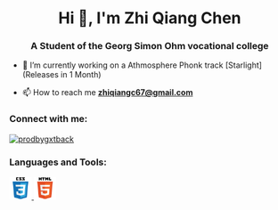<h1 align="center">Hi 👋, I'm Zhi Qiang Chen</h1>
<h3 align="center">A Student of the Georg Simon Ohm vocational college</h3>

- 🔭 I’m currently working on a Athmosphere Phonk track [Starlight](Releases in 1 Month)

- 📫 How to reach me **zhiqiangc67@gmail.com**

<h3 align="left">Connect with me:</h3>
<p align="left">
<a href="https://www.youtube.com/c/prodbygxtback" target="blank"><img align="center" src="https://raw.githubusercontent.com/rahuldkjain/github-profile-readme-generator/master/src/images/icons/Social/youtube.svg" alt="prodbygxtback" height="30" width="40" /></a>
</p>

<h3 align="left">Languages and Tools:</h3>
<p align="left"> <a href="https://www.w3schools.com/css/" target="_blank" rel="noreferrer"> <img src="https://raw.githubusercontent.com/devicons/devicon/master/icons/css3/css3-original-wordmark.svg" alt="css3" width="40" height="40"/> </a> <a href="https://www.w3.org/html/" target="_blank" rel="noreferrer"> <img src="https://raw.githubusercontent.com/devicons/devicon/master/icons/html5/html5-original-wordmark.svg" alt="html5" width="40" height="40"/> </a> </p>
